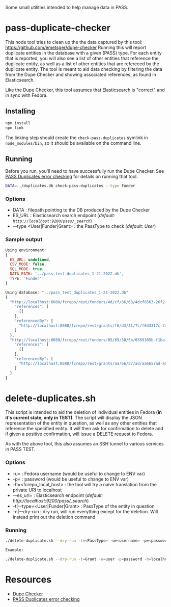 Some small utilities intended to help manage data in PASS.

# pass-duplicate-checker

This node tool tries to clean up the the data captured by this tool: https://github.com/emetsger/dupe-checker
Running this will report duplicate entities in the database with a given (PASS) type. For each entity that is reported, you will also see a list of other entities that reference the duplicate entity, as well as a list of other entities that are refereced by the duplicate entity. The tool is meant to aid data checking by filtering the data from the Dupe Checker and showing associated references, as found in Elasticsearch.

Like the Dupe Checker, this tool assumes that Elasticsearch is "correct" and in sync with Fedora.

## Installing

``` bash
npm install
npm link
```

The linking step should create the `check-pass-duplicates` symlink in `node_modules/bin`, so it should be available on the command line.

## Running

Before you run, you'll need to have successfully run the Dupe Checker. See [PASS Duplicates error checking](https://github.com/jabrah/pass-tools-experimental/wiki/PASS-Duplicates-error-checking) for details on running that tool.

``` bash
DATA=../duplicates.db check-pass-duplicates --type Funder
```

### Options

* DATA : filepath pointing to the DB produced by the Dupe Checker
* ES_URL : Elasticsearch search endpoint (*default: `http://localhost:9200/pass/_search`*)
* --type <User|Funder|Grant> : the PassType to check (_default: User_)

### Sample output

``` js
Using environment:
{
  ES_URL: undefined,
  CSV_MODE: false,
  SQL_MODE: true,
  DATA_PATH: '../pass_test_duplicates_1-21-2022.db',
  TYPE: 'Funder'
}

Using database: "../pass_test_duplicates_1-21-2022.db"
{
  "http://localhost:8080/fcrepo/rest/funders/4d/cf/86/63/4dcf8563-26f2-40cd-b7f1-06310e91c14f": {
    "references": [
      []
    ],
    "referencedBy": [
      "http://localhost:8080/fcrepo/rest/grants/f6/d3/31/7c/f6d3317c-2d97-4acd-9db9-da12470608cf"
    ]
  },
  "http://localhost:8080/fcrepo/rest/funders/05/69/30/5b/0569305b-f1ba-4bf1-b196-8a70ae5b7b85": {
    "references": [
      []
    ],
    "referencedBy": [
      "http://localhost:8080/fcrepo/rest/grants/aa/66/57/ad/aa6657ad-a04f-4fed-b081-4be58901dd59"
    ]
  }
}
```

# delete-duplicates.sh

This script is intended to aid the deletion of individual entities in Fedora **(in it's current state, only in TEST)**. The script will display the JSON representation of the entity in question, as well as any other entities that reference the specified entity. It will then ask for confirmation to delete and if given a positive confirmation, will issue a DELETE request to Fedora.

As with the above tool, this also assumes an SSH tunnel to various services in PASS TEST.

### Options

* -u=<username> : Fedora username (would be useful to change to ENV var)
* -p=<password> : password (would be useful to change to ENV var)
* -h=<fcrepo_local_host> : the tool will try a naive translation from the private URI to localhost
* --es_url=<url> : Elasticsearch endpoint (*default: http://localhost:9200/pass/_search*)
* -t|--type=<User|Funder|Grant> : PassType of the entity in question
* -n|--dry-run : dry run, will run everything except for the deletion. Will instead print out the deletion command

### Running

``` bash
./delete-duplicate.sh --dry-run -t=<PassType> -u=<username> -p=<password> <ENTITY_URI>

Example:

./delete-duplicate.sh --dry-run -t=Grant -u=user -p=password -h=localhost http://localhost:8080/fcrepo/rest/grants/14/01/84/ae/140184ae-5bd3-4f50-a3fa-08ac68d6962c
```

# Resources
* [Dupe Checker](https://github.com/emetsger/dupe-checker)
* [PASS Duplicates error checking](https://github.com/jabrah/pass-tools-experimental/wiki/PASS-Duplicates-error-checking)